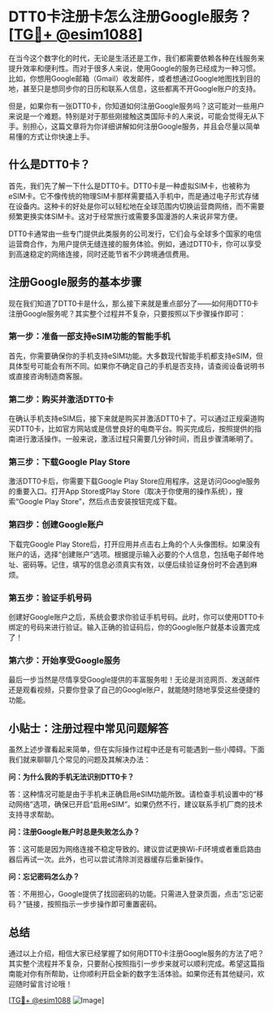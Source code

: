 # DTT0卡注册卡怎么注册Google服务？[[TG💪+ @esim1088](https://t.me/s/esim1088)]

在当今这个数字化的时代，无论是生活还是工作，我们都需要依赖各种在线服务来提升效率和便利性。而对于很多人来说，使用Google的服务已经成为一种习惯。比如，你想用Google邮箱（Gmail）收发邮件，或者想通过Google地图找到目的地，甚至只是想同步你的日历和联系人信息，这些都离不开Google账户的支持。

但是，如果你有一张DTT0卡，你知道如何注册Google服务吗？这可能对一些用户来说是一个难题。特别是对于那些刚接触这类国际卡的人来说，可能会觉得无从下手。别担心，这篇文章将为你详细讲解如何注册Google服务，并且会尽量以简单易懂的方式让你快速上手。

## 什么是DTT0卡？

首先，我们先了解一下什么是DTT0卡。DTT0卡是一种虚拟SIM卡，也被称为eSIM卡。它不像传统的物理SIM卡那样需要插入手机中，而是通过电子形式存储在设备内。这种卡的好处是你可以轻松地在全球范围内切换运营商网络，而不需要频繁更换实体SIM卡。这对于经常旅行或需要多国漫游的人来说非常方便。

DTT0卡通常由一些专门提供此类服务的公司发行，它们会与全球多个国家的电信运营商合作，为用户提供无缝连接的服务体验。例如，通过DTT0卡，你可以享受到高速稳定的网络连接，同时还能节省不少跨境通信费用。

## 注册Google服务的基本步骤

现在我们知道了DTT0卡是什么，那么接下来就是重点部分了——如何用DTT0卡注册Google服务呢？其实整个过程并不复杂，只要按照以下步骤操作即可：

### 第一步：准备一部支持eSIM功能的智能手机

首先，你需要确保你的手机支持eSIM功能。大多数现代智能手机都支持eSIM，但具体型号可能会有所不同。如果你不确定自己的手机是否支持，请查阅设备说明书或直接咨询制造商客服。

### 第二步：购买并激活DTT0卡

在确认手机支持eSIM后，接下来就是购买并激活DTT0卡了。可以通过正规渠道购买DTT0卡，比如官方网站或是信誉良好的电商平台。购买完成后，按照提供的指南进行激活操作。一般来说，激活过程只需要几分钟时间，而且步骤清晰明了。

### 第三步：下载Google Play Store

激活DTT0卡后，你需要下载Google Play Store应用程序。这是访问Google服务的重要入口。打开App Store或Play Store（取决于你使用的操作系统），搜索“Google Play Store”，然后点击安装按钮完成下载。

### 第四步：创建Google账户

下载完Google Play Store后，打开应用并点击右上角的个人头像图标。如果没有账户的话，选择“创建账户”选项。根据提示输入必要的个人信息，包括电子邮件地址、密码等。记住，填写的信息必须真实有效，以便后续验证身份时不会遇到麻烦。

### 第五步：验证手机号码

创建好Google账户之后，系统会要求你验证手机号码。此时，你可以使用DTT0卡绑定的号码来进行验证。输入正确的验证码后，你的Google账户就基本设置完成了！

### 第六步：开始享受Google服务

最后一步当然是尽情享受Google提供的丰富服务啦！无论是浏览网页、发送邮件还是观看视频，只要你登录了自己的Google账户，就能随时随地享受这些便捷的功能。

## 小贴士：注册过程中常见问题解答

虽然上述步骤看起来简单，但在实际操作过程中还是有可能遇到一些小障碍。下面我们就来聊聊几个常见的问题及其解决办法：

**问：为什么我的手机无法识别DTT0卡？**

答：这种情况可能是由于手机未正确启用eSIM功能所致。请检查手机设置中的“移动网络”选项，确保已开启“启用eSIM”。如果仍然不行，建议联系手机厂商的技术支持寻求帮助。

**问：注册Google账户时总是失败怎么办？**

答：这可能是因为网络连接不稳定导致的。建议尝试更换Wi-Fi环境或者重启路由器后再试一次。此外，也可以尝试清除浏览器缓存后重新操作。

**问：忘记密码怎么办？**

答：不用担心，Google提供了找回密码的功能。只需进入登录页面，点击“忘记密码？”链接，按照指示一步步操作即可重置密码。

## 总结

通过以上介绍，相信大家已经掌握了如何用DTT0卡注册Google服务的方法了吧？其实整个流程并不复杂，只要耐心按照指引一步步来就可以顺利完成。希望这篇指南能对你有所帮助，让你顺利开启全新的数字生活体验。如果你还有其他疑问，欢迎随时留言讨论哦！

[[TG💪+ @esim1088](https://t.me/s/esim1088) ![Image](https://i.postimg.cc/4NQfJmqS/Snipaste-2025-05-13-00-14-12.png)]